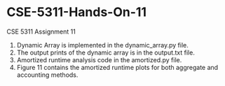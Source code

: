 # CSE-5311-Hands-On-11
CSE 5311 Assignment 11

1. Dynamic Array is implemented in the dynamic_array.py file.
2. The output prints of the dynamic array is in the output.txt file.
3. Amortized runtime analysis code in the amortized.py file.
4. Figure 11 contains the amortized runtime plots for both aggregate and accounting methods.
